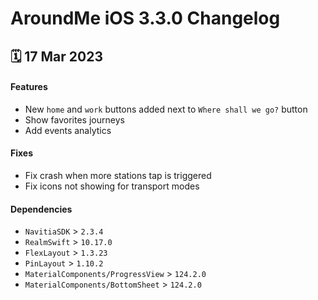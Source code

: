# AroundMe iOS 3.3.0 Changelog

<h2>🗓 17 Mar 2023</h2>

#### Features
- New `home` and `work` buttons added next to `Where shall we go?` button
- Show favorites journeys
- Add events analytics

#### Fixes
- Fix crash when more stations tap is triggered
- Fix icons not showing for transport modes

#### Dependencies
- `NavitiaSDK` > `2.3.4`
- `RealmSwift` > `10.17.0`
- `FlexLayout` > `1.3.23`
- `PinLayout` > `1.10.2`
- `MaterialComponents/ProgressView` > `124.2.0`
- `MaterialComponents/BottomSheet` > `124.2.0`
